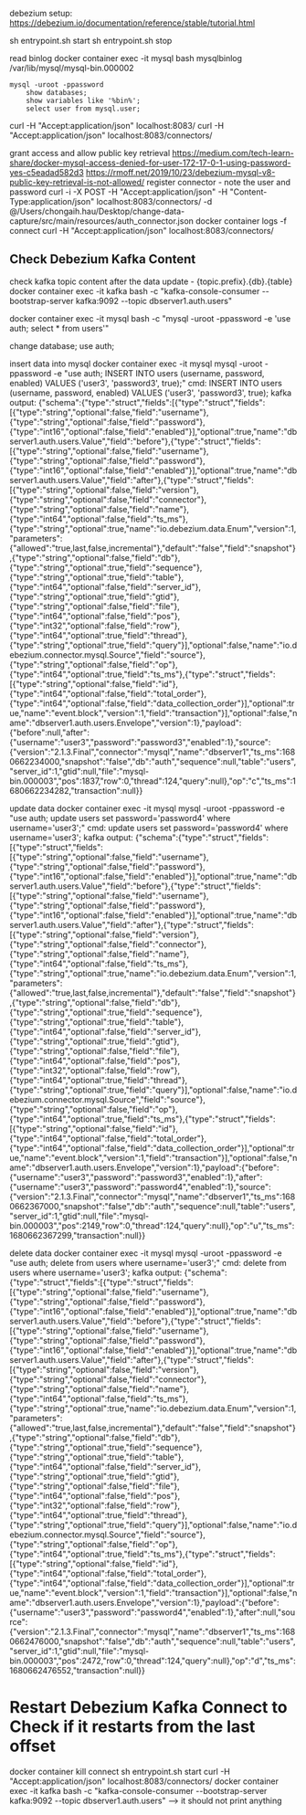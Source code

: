 debezium setup:
https://debezium.io/documentation/reference/stable/tutorial.html

sh entrypoint.sh start
sh entrypoint.sh stop

read binlog
    docker container exec -it mysql bash
    mysqlbinlog /var/lib/mysql/mysql-bin.000002

    mysql -uroot -ppassword
        show databases;
        show variables like '%bin%';
        select user from mysql.user;

curl -H "Accept:application/json" localhost:8083/
curl -H "Accept:application/json" localhost:8083/connectors/

grant access and allow public key retrieval
https://medium.com/tech-learn-share/docker-mysql-access-denied-for-user-172-17-0-1-using-password-yes-c5eadad582d3
https://rmoff.net/2019/10/23/debezium-mysql-v8-public-key-retrieval-is-not-allowed/
register connector - note the user and password
    curl -i -X POST -H "Accept:application/json" -H "Content-Type:application/json" localhost:8083/connectors/ -d @/Users/chongaih.hau/Desktop/change-data-capture/src/main/resources/auth_connector.json
    docker container logs -f connect
    curl -H "Accept:application/json" localhost:8083/connectors/

## Check Debezium Kafka Content
check kafka topic content after the data update - {topic.prefix}.{db}.{table}
    docker container exec -it kafka bash -c "kafka-console-consumer --bootstrap-server kafka:9092 --topic dbserver1.auth.users"

docker container exec -it mysql bash -c "mysql -uroot -ppassword -e 'use auth; select * from users'"

change database;
    use auth;

insert data into mysql
    docker container exec -it mysql mysql -uroot -ppassword -e "use auth; INSERT INTO users (username, password, enabled) VALUES ('user3', 'password3', true);"
    cmd:
        INSERT INTO users (username, password, enabled)
        VALUES
        ('user3', 'password3', true);
    kafka output:
        {"schema":{"type":"struct","fields":[{"type":"struct","fields":[{"type":"string","optional":false,"field":"username"},{"type":"string","optional":false,"field":"password"},{"type":"int16","optional":false,"field":"enabled"}],"optional":true,"name":"dbserver1.auth.users.Value","field":"before"},{"type":"struct","fields":[{"type":"string","optional":false,"field":"username"},{"type":"string","optional":false,"field":"password"},{"type":"int16","optional":false,"field":"enabled"}],"optional":true,"name":"dbserver1.auth.users.Value","field":"after"},{"type":"struct","fields":[{"type":"string","optional":false,"field":"version"},{"type":"string","optional":false,"field":"connector"},{"type":"string","optional":false,"field":"name"},{"type":"int64","optional":false,"field":"ts_ms"},{"type":"string","optional":true,"name":"io.debezium.data.Enum","version":1,"parameters":{"allowed":"true,last,false,incremental"},"default":"false","field":"snapshot"},{"type":"string","optional":false,"field":"db"},{"type":"string","optional":true,"field":"sequence"},{"type":"string","optional":true,"field":"table"},{"type":"int64","optional":false,"field":"server_id"},{"type":"string","optional":true,"field":"gtid"},{"type":"string","optional":false,"field":"file"},{"type":"int64","optional":false,"field":"pos"},{"type":"int32","optional":false,"field":"row"},{"type":"int64","optional":true,"field":"thread"},{"type":"string","optional":true,"field":"query"}],"optional":false,"name":"io.debezium.connector.mysql.Source","field":"source"},{"type":"string","optional":false,"field":"op"},{"type":"int64","optional":true,"field":"ts_ms"},{"type":"struct","fields":[{"type":"string","optional":false,"field":"id"},{"type":"int64","optional":false,"field":"total_order"},{"type":"int64","optional":false,"field":"data_collection_order"}],"optional":true,"name":"event.block","version":1,"field":"transaction"}],"optional":false,"name":"dbserver1.auth.users.Envelope","version":1},"payload":{"before":null,"after":{"username":"user3","password":"password3","enabled":1},"source":{"version":"2.1.3.Final","connector":"mysql","name":"dbserver1","ts_ms":1680662234000,"snapshot":"false","db":"auth","sequence":null,"table":"users","server_id":1,"gtid":null,"file":"mysql-bin.000003","pos":1837,"row":0,"thread":124,"query":null},"op":"c","ts_ms":1680662234282,"transaction":null}}

update data
    docker container exec -it mysql mysql -uroot -ppassword -e "use auth; update users set password='password4' where username='user3';"
    cmd:
        update users set password='password4' where username='user3';
    kafka output:
        {"schema":{"type":"struct","fields":[{"type":"struct","fields":[{"type":"string","optional":false,"field":"username"},{"type":"string","optional":false,"field":"password"},{"type":"int16","optional":false,"field":"enabled"}],"optional":true,"name":"dbserver1.auth.users.Value","field":"before"},{"type":"struct","fields":[{"type":"string","optional":false,"field":"username"},{"type":"string","optional":false,"field":"password"},{"type":"int16","optional":false,"field":"enabled"}],"optional":true,"name":"dbserver1.auth.users.Value","field":"after"},{"type":"struct","fields":[{"type":"string","optional":false,"field":"version"},{"type":"string","optional":false,"field":"connector"},{"type":"string","optional":false,"field":"name"},{"type":"int64","optional":false,"field":"ts_ms"},{"type":"string","optional":true,"name":"io.debezium.data.Enum","version":1,"parameters":{"allowed":"true,last,false,incremental"},"default":"false","field":"snapshot"},{"type":"string","optional":false,"field":"db"},{"type":"string","optional":true,"field":"sequence"},{"type":"string","optional":true,"field":"table"},{"type":"int64","optional":false,"field":"server_id"},{"type":"string","optional":true,"field":"gtid"},{"type":"string","optional":false,"field":"file"},{"type":"int64","optional":false,"field":"pos"},{"type":"int32","optional":false,"field":"row"},{"type":"int64","optional":true,"field":"thread"},{"type":"string","optional":true,"field":"query"}],"optional":false,"name":"io.debezium.connector.mysql.Source","field":"source"},{"type":"string","optional":false,"field":"op"},{"type":"int64","optional":true,"field":"ts_ms"},{"type":"struct","fields":[{"type":"string","optional":false,"field":"id"},{"type":"int64","optional":false,"field":"total_order"},{"type":"int64","optional":false,"field":"data_collection_order"}],"optional":true,"name":"event.block","version":1,"field":"transaction"}],"optional":false,"name":"dbserver1.auth.users.Envelope","version":1},"payload":{"before":{"username":"user3","password":"password3","enabled":1},"after":{"username":"user3","password":"password4","enabled":1},"source":{"version":"2.1.3.Final","connector":"mysql","name":"dbserver1","ts_ms":1680662367000,"snapshot":"false","db":"auth","sequence":null,"table":"users","server_id":1,"gtid":null,"file":"mysql-bin.000003","pos":2149,"row":0,"thread":124,"query":null},"op":"u","ts_ms":1680662367299,"transaction":null}}

delete data
    docker container exec -it mysql mysql -uroot -ppassword -e "use auth; delete from users where username='user3';"
    cmd:
        delete from users where username='user3';
    kafka output:
        {"schema":{"type":"struct","fields":[{"type":"struct","fields":[{"type":"string","optional":false,"field":"username"},{"type":"string","optional":false,"field":"password"},{"type":"int16","optional":false,"field":"enabled"}],"optional":true,"name":"dbserver1.auth.users.Value","field":"before"},{"type":"struct","fields":[{"type":"string","optional":false,"field":"username"},{"type":"string","optional":false,"field":"password"},{"type":"int16","optional":false,"field":"enabled"}],"optional":true,"name":"dbserver1.auth.users.Value","field":"after"},{"type":"struct","fields":[{"type":"string","optional":false,"field":"version"},{"type":"string","optional":false,"field":"connector"},{"type":"string","optional":false,"field":"name"},{"type":"int64","optional":false,"field":"ts_ms"},{"type":"string","optional":true,"name":"io.debezium.data.Enum","version":1,"parameters":{"allowed":"true,last,false,incremental"},"default":"false","field":"snapshot"},{"type":"string","optional":false,"field":"db"},{"type":"string","optional":true,"field":"sequence"},{"type":"string","optional":true,"field":"table"},{"type":"int64","optional":false,"field":"server_id"},{"type":"string","optional":true,"field":"gtid"},{"type":"string","optional":false,"field":"file"},{"type":"int64","optional":false,"field":"pos"},{"type":"int32","optional":false,"field":"row"},{"type":"int64","optional":true,"field":"thread"},{"type":"string","optional":true,"field":"query"}],"optional":false,"name":"io.debezium.connector.mysql.Source","field":"source"},{"type":"string","optional":false,"field":"op"},{"type":"int64","optional":true,"field":"ts_ms"},{"type":"struct","fields":[{"type":"string","optional":false,"field":"id"},{"type":"int64","optional":false,"field":"total_order"},{"type":"int64","optional":false,"field":"data_collection_order"}],"optional":true,"name":"event.block","version":1,"field":"transaction"}],"optional":false,"name":"dbserver1.auth.users.Envelope","version":1},"payload":{"before":{"username":"user3","password":"password4","enabled":1},"after":null,"source":{"version":"2.1.3.Final","connector":"mysql","name":"dbserver1","ts_ms":1680662476000,"snapshot":"false","db":"auth","sequence":null,"table":"users","server_id":1,"gtid":null,"file":"mysql-bin.000003","pos":2472,"row":0,"thread":124,"query":null},"op":"d","ts_ms":1680662476552,"transaction":null}}


# Restart Debezium Kafka Connect to Check if it restarts from the last offset
docker container kill connect
sh entrypoint.sh start
curl -H "Accept:application/json" localhost:8083/connectors/
docker container exec -it kafka bash -c "kafka-console-consumer --bootstrap-server kafka:9092 --topic dbserver1.auth.users" --> it should not print anything


